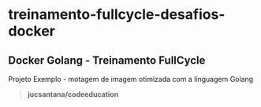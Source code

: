 # treinamento-fullcycle-desafios-docker

## Docker Golang - Treinamento FullCycle

Projeto Exemplo - motagem de imagem otimizada com a linguagem Golang 

> **jucsantana/codeeducation**


